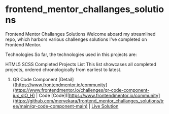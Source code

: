 # frontend_mentor_challanges_solutions
Frontend Mentor Challanges Solutions
Welcome aboard my streamlined repo, which harbors various challenges solutions I've completed on Frontend Mentor.

Technologies
So far, the technologies used in this projects are:

HTML5
SCSS
Completed Projects List
This list showcases all completed projects, ordered chronologically from earliest to latest.

1. QR Code Component
[Detail]([https://www.frontendmentor.io/community](https://www.frontendmentor.io/challenges/qr-code-component-iux_sIO_H) | Code [Code]([https://www.frontendmentor.io/community](https://github.com/mervekara/frontend_mentor_challanges_solutions/tree/main/qr-code-component-main) | [Live Solution](https://www.frontendmentor.io/community)
